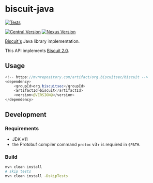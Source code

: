 # biscuit-java

[![Tests](https://github.com/biscuit-auth/biscuit-java/actions/workflows/java_ci.yml/badge.svg)](https://github.com/biscuit-auth/biscuit-java/actions/workflows/java_ci.yml)

[![Central Version](https://img.shields.io/maven-central/v/org.biscuitsec/biscuit)](https://mvnrepository.com/artifact/org.biscuitsec/biscuit)
[![Nexus Version](https://img.shields.io/nexus/r/org.biscuitsec/biscuit?server=https%3A%2F%2Fs01.oss.sonatype.org)](https://search.maven.org/artifact/org.biscuitsec/biscuit)

[Biscuit's](https://github.com/biscuit-auth/biscuit) Java library implementation.

This API implements [Biscuit 2.0](https://www.biscuitsec.org/blog/biscuit-2-0/).

## Usage

```java
<!-- https://mvnrepository.com/artifact/org.biscuitsec/biscuit -->
<dependency>
    <groupId>org.biscuitsec</groupId>
    <artifactId>biscuit</artifactId>
    <version>@VERSION@</version>
</dependency>
```

## Development

### Requirements

* JDK v11
* the Protobuf compiler command `protoc` v3+ is required in `$PATH`.

### Build

```bash
mvn clean install
# skip tests
mvn clean install -DskipTests
```
